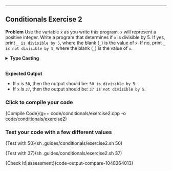 ---

## Conditionals Exercise 2

**Problem**
Use the variable `x` as you write this program. `x` will represent a positive integer. Write a program that determines if `x` is divisible by 5. If yes, print `_ is divisible by 5`, where the blank (`_`) is the value of `x`. If no, print `_ is not divisible by 5`, where the blank (`_`) is the value of `x`.

<details><summary><b>Type Casting</b></summary>Use the <code>to_string(x)</code> function to type cast the variable <code>x</code> as a string.</details><br>

**Expected Output**
* If `x` is `50`, then the output should be: `50 is divisible by 5`.
* If `x` is `37`, then the output should be: `37 is not divisible by 5`.

### Click to compile your code

{Compile Code}(g++ code/conditionals/exercise2.cpp -o code/conditionals/exercise2)

### Test your code with a few different values

{Test with 50}(sh .guides/conditionals/exercise2.sh 50)

{Test with 37}(sh .guides/conditionals/exercise2.sh 37)

{Check It!|assessment}(code-output-compare-1048264013)
